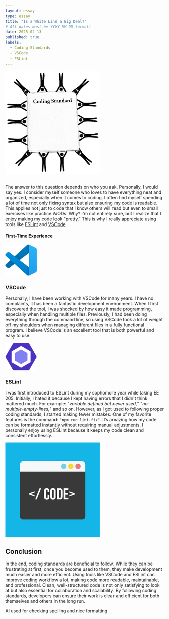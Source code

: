 ```yaml
---
layout: essay
type: essay
title: "Is a White Line a Big Deal?"
# All dates must be YYYY-MM-DD format!
date: 2025-02-13
published: true
labels:
  - Coding Standards
  - VSCode
  - ESLint
---
```


<div class="text-center p-4">
<img width="300px" class="rounded center pe-4" src="../img/essayCodingStandards/codingStandardsPic.jpg">
</div>
<br>  

The answer to this question depends on who you ask. Personally, I would say yes. I consider myself someone who loves to have everything neat and organized, especially when it comes to coding. I often find myself spending a lot of time not only fixing syntax but also ensuring my code is readable. This applies not just to code that I know others will read but even to small exercises like practice WODs. Why? I'm not entirely sure, but I realize that I enjoy making my code look "pretty." This is why I really appreciate using tools like [ESLint](https://eslint.org) and [VSCode](https://code.visualstudio.com).  

#### **First-Time Experience**  

<img width="100px" class="rounded center pe-4" src="../img/essayCodingStandards/VSCodeLogo.png">

### **VSCode**  
Personally, I have been working with VSCode for many years. I have no complaints, it has been a fantastic development environment. When I first discovered the tool, I was shocked by how easy it made programming, especially when handling multiple files. Previously, I had been doing everything through the command line, so using VSCode took a lot of weight off my shoulders when managing different files in a fully functional program. I believe VSCode is an excellent tool that is both powerful and easy to use.  

<img width="100px" class="rounded center pe-4" src="../img/essayCodingStandards/ESLintLogo.png">

### **ESLint**  
I was first introduced to ESLint during my sophomore year while taking EE 205. Initially, I hated it because I kept having errors that I didn't think mattered much. For example: "*variable defined but never used,*" "*no-multiple-empty-lines,*" and so on. However, as I got used to following proper coding standards, I started making fewer mistakes. One of my favorite features is the command: `"npm run lint-fix"`. It’s amazing how my code can be formatted instantly without requiring manual adjustments. I personally enjoy using ESLint because it keeps my code clean and consistent effortlessly.  

<img width="300px" class="rounded center pe-4" src="../img/essayCodingStandards/codingStandardsPic2.jpg">

## **Conclusion**  
In the end, coding standards are beneficial to follow. While they can be frustrating at first, once you become used to them, they make development much easier and more efficient. Using tools like VSCode and ESLint can improve coding workflow a lot, making code more readable, maintainable, and professional. Clean, well-structured code is not only satisfying to look at but also essential for collaboration and scalability. By following coding standards, developers can ensure their work is clear and efficient for both themselves and others in the long run.   



AI used for checking spelling and nice formatting
